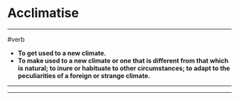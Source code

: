 # Acclimatise
---
#verb
- **To get used to a new climate.**
- **To make used to a new climate or one that is different from that which is natural; to inure or habituate to other circumstances; to adapt to the peculiarities of a foreign or strange climate.**
---
---
